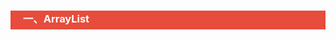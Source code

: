 <h3 style="padding-bottom:6px; padding-left:20px; color:#ffffff; background-color:#E74C3C;">一、ArrayList</h3>


